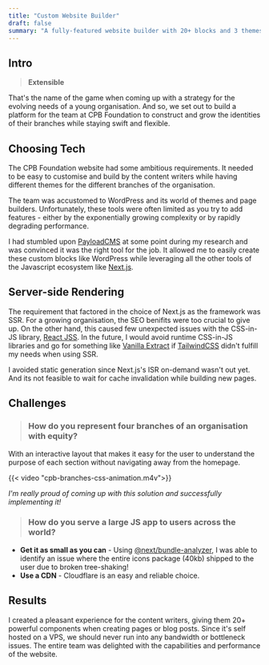 ```yaml
---
title: "Custom Website Builder"
draft: false
summary: "A fully-featured website builder with 20+ blocks and 3 themes."
---
```


## Intro

> **Extensible**

That's the name of the game when coming up with a strategy for the evolving needs of a young organisation. And so, we set out to build a platform for the team at CPB Foundation to construct and grow the identities of their branches while staying swift and flexible.

## Choosing Tech

The CPB Foundation website had some ambitious requirements. It needed to be easy to customise and build by the content writers while having different themes for the different branches of the organisation.

The team was accustomed to WordPress and its world of themes and page builders. Unfortunately, these tools were often limited as you try to add features - either by the exponentially growing complexity or by rapidly degrading performance.

I had stumbled upon [PayloadCMS](https://payloadcms.com) at some point during my research and was convinced it was the right tool for the job. It allowed me to easily create these custom blocks like WordPress while leveraging all the other tools of the Javascript ecosystem like [Next.js](https://nextjs.org).

## Server-side Rendering

The requirement that factored in the choice of Next.js as the framework was SSR. For a growing organisation, the SEO benifits were too crucial to give up. On the other hand, this caused few unexpected issues with the CSS-in-JS library, [React JSS](https://cssinjs.org/react-jss). In the future, I would avoid runtime CSS-in-JS libraries and go for something like [Vanilla Extract](https://vanilla-extract.style/) if [TailwindCSS](https://tailwindcss.com) didn't fulfill my needs when using SSR.

I avoided static generation since Next.js's ISR on-demand wasn't out yet. And its not feasible to wait for cache invalidation while building new pages.

## Challenges

> ### How do you represent four branches of an organisation with equity?

With an interactive layout that makes it easy for the user to understand the purpose of each section without navigating away from the homepage.

{{< video "cpb-branches-css-animation.m4v">}}

_I'm really proud of coming up with this solution and successfully implementing it!_

> ### How do you serve a large JS app to users across the world?

- **Get it as small as you can** - Using [@next/bundle-analyzer](https://www.npmjs.com/package/@next/bundle-analyzer), I was able to identify an issue where the entire icons package (40kb) shipped to the user due to broken tree-shaking!
- **Use a CDN** - Cloudflare is an easy and reliable choice.

## Results

I created a pleasant experience for the content writers, giving them 20+ powerful components when creating pages or blog posts. Since it's self hosted on a VPS, we should never run into any bandwidth or bottleneck issues. The entire team was delighted with the capabilities and performance of the website.
